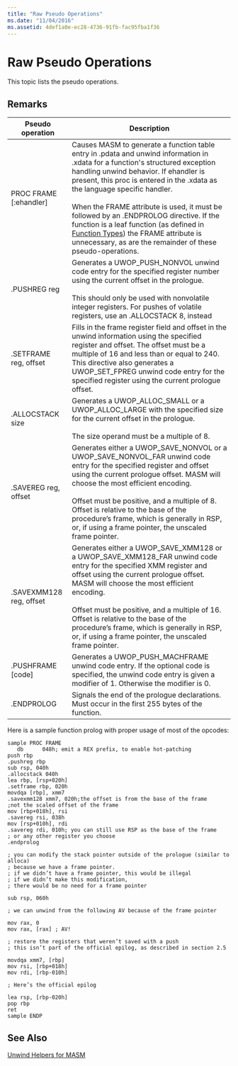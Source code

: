 ```yaml
---
title: "Raw Pseudo Operations"
ms.date: "11/04/2016"
ms.assetid: 4def1a0e-ec28-4736-91fb-fac95fba1f36
---
```

# Raw Pseudo Operations

This topic lists the pseudo operations.

## Remarks

|Pseudo operation|Description|
|----------------------|-----------------|
|PROC FRAME [:ehandler]|Causes MASM to generate a function table entry in .pdata and unwind information in .xdata for a function's structured exception handling unwind behavior.  If ehandler is present, this proc is entered in the .xdata as the language specific handler.<br /><br /> When the FRAME attribute is used, it must be followed by an .ENDPROLOG directive.  If the function is a leaf function (as defined in [Function Types](../build/function-types.md)) the FRAME attribute is unnecessary, as are the remainder of these pseudo-operations.|
|.PUSHREG reg|Generates a UWOP_PUSH_NONVOL unwind code entry for the specified register number using the current offset in the prologue.<br /><br /> This should only be used with nonvolatile integer registers.  For pushes of volatile registers, use an .ALLOCSTACK 8, instead|
|.SETFRAME reg, offset|Fills in the frame register field and offset in the unwind information using the specified register and offset. The offset must be a multiple of 16 and less than or equal to 240. This directive also generates a UWOP_SET_FPREG unwind code entry for the specified register using the current prologue offset.|
|.ALLOCSTACK size|Generates a UWOP_ALLOC_SMALL or a UWOP_ALLOC_LARGE with the specified size for the current offset in the prologue.<br /><br /> The size operand must be a multiple of 8.|
|.SAVEREG reg, offset|Generates either a UWOP_SAVE_NONVOL or a UWOP_SAVE_NONVOL_FAR unwind code entry for the specified register and offset using the current prologue offset. MASM will choose the most efficient encoding.<br /><br /> Offset must be positive, and a multiple of 8.  Offset is relative to the base of the procedure’s frame, which is generally in RSP, or, if using a frame pointer, the unscaled frame pointer.|
|.SAVEXMM128 reg, offset|Generates either a UWOP_SAVE_XMM128 or a UWOP_SAVE_XMM128_FAR unwind code entry for the specified XMM register and offset using the current prologue offset. MASM will choose the most efficient encoding.<br /><br /> Offset must be positive, and a multiple of 16.  Offset is relative to the base of the procedure’s frame, which is generally in RSP, or, if using a frame pointer, the unscaled frame pointer.|
|.PUSHFRAME [code]|Generates a UWOP_PUSH_MACHFRAME unwind code entry. If the optional code is specified, the unwind code entry is given a modifier of 1. Otherwise the modifier is 0.|
|.ENDPROLOG|Signals the end of the prologue declarations.  Must occur in the first 255 bytes of the function.|

Here is a sample function prolog with proper usage of most of the opcodes:

```
sample PROC FRAME
   db      048h; emit a REX prefix, to enable hot-patching
push rbp
.pushreg rbp
sub rsp, 040h
.allocstack 040h
lea rbp, [rsp+020h]
.setframe rbp, 020h
movdqa [rbp], xmm7
.savexmm128 xmm7, 020h;the offset is from the base of the frame
;not the scaled offset of the frame
mov [rbp+018h], rsi
.savereg rsi, 038h
mov [rsp+010h], rdi
.savereg rdi, 010h; you can still use RSP as the base of the frame
; or any other register you choose
.endprolog

; you can modify the stack pointer outside of the prologue (similar to alloca)
; because we have a frame pointer.
; if we didn’t have a frame pointer, this would be illegal
; if we didn’t make this modification,
; there would be no need for a frame pointer

sub rsp, 060h

; we can unwind from the following AV because of the frame pointer

mov rax, 0
mov rax, [rax] ; AV!

; restore the registers that weren’t saved with a push
; this isn’t part of the official epilog, as described in section 2.5

movdqa xmm7, [rbp]
mov rsi, [rbp+018h]
mov rdi, [rbp-010h]

; Here’s the official epilog

lea rsp, [rbp-020h]
pop rbp
ret
sample ENDP
```

## See Also

[Unwind Helpers for MASM](../build/unwind-helpers-for-masm.md)